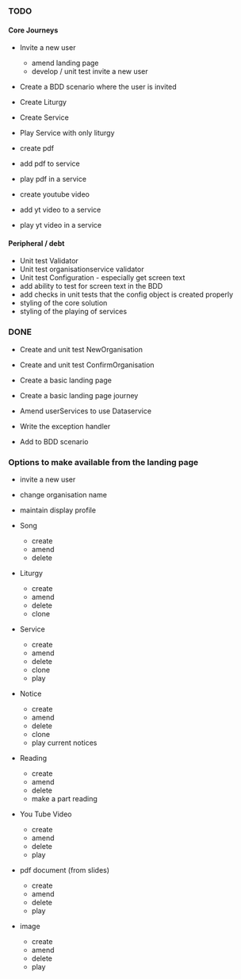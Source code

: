 
### TODO

#### Core Journeys

- Invite a new user
  - amend landing page
  - develop / unit test invite a new user
    
- Create a BDD scenario where the user is invited

- Create Liturgy
- Create Service
- Play Service with only liturgy

- create pdf
- add pdf to service
- play pdf in a service

- create youtube video
- add yt video to a service
- play yt video in a service

#### Peripheral / debt

- Unit test Validator
- Unit test organisationservice validator
- Unit test Configuration - especially get screen text
- add ability to test for screen text in the BDD
- add checks in unit tests that the config object is created properly
- styling of the core solution
- styling of the playing of services 




 ### DONE


- Create and unit test NewOrganisation
- Create and unit test ConfirmOrganisation
- Create a basic landing page
- Create a basic landing page journey

- Amend userServices to use Dataservice

- Write the exception handler
- Add to BDD scenario



### Options to make available from the landing page

- invite a new user
- change organisation name
- maintain display profile

- Song
    - create 
    - amend 
    - delete

- Liturgy
    - create
    - amend
    - delete
    - clone
    
- Service
    - create
    - amend
    - delete
    - clone
    - play
    
- Notice
    - create
    - amend
    - delete
    - clone
    - play current notices
   
- Reading
    - create
    - amend
    - delete
    - make a part reading
    
- You Tube Video
    - create
    - amend
    - delete
    - play
    
- pdf document (from slides)
    - create
    - amend 
    - delete
    - play
    
- image
    - create
    - amend
    - delete
    - play